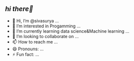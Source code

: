 ## *hi there👋*
- 👋 Hi, I’m @sivasurya ...
- 👀 I’m interested in Progamming ...
- 🌱 I’m currently learning data science&Machine learning ...
- 💞️ I’m looking to collaborate on ...
- 📫 How to reach me ...
- 😄 Pronouns: ...
- ⚡ Fun fact: ...

<!---
sivasuryabscit/sivasuryabscit is a ✨ special ✨ repository because its `README.md` (this file) appears on your GitHub profile.
You can click the Preview link to take a look at your changes.
--->
